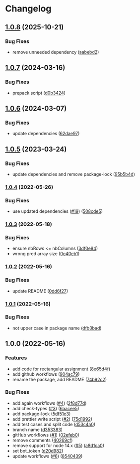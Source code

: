 # Changelog

## [1.0.8](https://github.com/mljs/linear-sum-assignment/compare/v1.0.7...v1.0.8) (2025-10-21)


### Bug Fixes

* remove unneeded dependency ([aabebd2](https://github.com/mljs/linear-sum-assignment/commit/aabebd2b8f0bedec1c7119849ceccc43ed19526c))

## [1.0.7](https://github.com/mljs/linear-sum-assignment/compare/v1.0.6...v1.0.7) (2024-03-16)


### Bug Fixes

* prepack script ([d0b3424](https://github.com/mljs/linear-sum-assignment/commit/d0b3424aa787ce3302931a165f75062d691d765e))

## [1.0.6](https://github.com/mljs/linear-sum-assignment/compare/v1.0.5...v1.0.6) (2024-03-07)


### Bug Fixes

* update dependencies ([62dae97](https://github.com/mljs/linear-sum-assignment/commit/62dae97c55bc763df5f1759273af44c8ef1aa8a7))

## [1.0.5](https://github.com/mljs/linear-sum-assignment/compare/v1.0.4...v1.0.5) (2023-03-24)


### Bug Fixes

* update dependencies and remove package-lock ([95b5b4d](https://github.com/mljs/linear-sum-assignment/commit/95b5b4d9aac9d6eb87f7680b458fcc38b1112c01))

### [1.0.4](https://github.com/jobo322/linear-sum-assignment/compare/v1.0.3...v1.0.4) (2022-05-26)


### Bug Fixes

* use updated dependencies ([#19](https://github.com/jobo322/linear-sum-assignment/issues/19)) ([508cde5](https://github.com/jobo322/linear-sum-assignment/commit/508cde5898fcfd03941f6b464554e6881d5cc35b))

### [1.0.3](https://github.com/jobo322/linear-sum-assignment/compare/v1.0.2...v1.0.3) (2022-05-18)


### Bug Fixes

* ensure nbRows <= nbColumns ([3df0e84](https://github.com/jobo322/linear-sum-assignment/commit/3df0e8494d73dfbe90fec2c9ed60629e4fdbe923))
* wrong pred array size ([0e40eb1](https://github.com/jobo322/linear-sum-assignment/commit/0e40eb158d96910d3619389baed190068766a3a3))

### [1.0.2](https://github.com/jobo322/linearSumAssignment/compare/v1.0.1...v1.0.2) (2022-05-16)


### Bug Fixes

* update README ([0dd6f27](https://github.com/jobo322/linearSumAssignment/commit/0dd6f275d0129da3a70fadf81796225a77be63ac))

### [1.0.1](https://github.com/jobo322/linearSumAssignment/compare/v1.0.0...v1.0.1) (2022-05-16)


### Bug Fixes

* not upper case in package name ([dfb3bad](https://github.com/jobo322/linearSumAssignment/commit/dfb3bad83fd9d84a468cabd44a206cb939ad1fc3))

## 1.0.0 (2022-05-16)


### Features

* add code for rectangular assignment ([8e65d4f](https://github.com/jobo322/linearSumAssignment/commit/8e65d4f9bdbea9dcc5aeb7e0c3bb080dc4c91d10))
* add github workflows ([904ac79](https://github.com/jobo322/linearSumAssignment/commit/904ac791cea2487f3a0d30f4631a8ad89183de23))
* rename the package, add README ([74b92c2](https://github.com/jobo322/linearSumAssignment/commit/74b92c288f13d525fcd25ee7cbf51ccdea1805e3))


### Bug Fixes

* add again workflows ([#4](https://github.com/jobo322/linearSumAssignment/issues/4)) ([2f8d77d](https://github.com/jobo322/linearSumAssignment/commit/2f8d77d5f5b733d5d8ec9862787462b18535dcec))
* add check-types ([#3](https://github.com/jobo322/linearSumAssignment/issues/3)) ([6aacee5](https://github.com/jobo322/linearSumAssignment/commit/6aacee560819594e3719574db9026d36c29b7358))
* add package-lock ([5df51e3](https://github.com/jobo322/linearSumAssignment/commit/5df51e340625aebb110fafc72fea3ad69a63e02c))
* add prettier write script ([#2](https://github.com/jobo322/linearSumAssignment/issues/2)) ([75d1992](https://github.com/jobo322/linearSumAssignment/commit/75d19924283dd6eaa5807e110c70682c32ce8958))
* add test cases and split code ([d53c4a0](https://github.com/jobo322/linearSumAssignment/commit/d53c4a0ca54609bb654681b8dd06c9e5e768d7e7))
* branch name ([d353383](https://github.com/jobo322/linearSumAssignment/commit/d3533838153d1cf0c5df1fd637792e349a4ed396))
* gitHub workflows ([#1](https://github.com/jobo322/linearSumAssignment/issues/1)) ([02efeb0](https://github.com/jobo322/linearSumAssignment/commit/02efeb0108f773e242290f354c89707aa5787dcf))
* remove comments ([40269cf](https://github.com/jobo322/linearSumAssignment/commit/40269cf7f630ca97f7de123ea5956df95945bfc9))
* remove support for node 14.x ([#5](https://github.com/jobo322/linearSumAssignment/issues/5)) ([a8d1ca0](https://github.com/jobo322/linearSumAssignment/commit/a8d1ca098fd4dd8d84f880c953cc013d7ab3c7de))
* set bot_token ([d20d982](https://github.com/jobo322/linearSumAssignment/commit/d20d982d31dd56281e00737da896d608967b90b2))
* update workflows ([#6](https://github.com/jobo322/linearSumAssignment/issues/6)) ([8540439](https://github.com/jobo322/linearSumAssignment/commit/854043927e593f48876462c46e63e48395eced6f))
